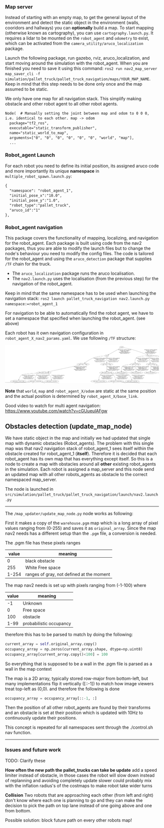 

### Map server

Instead of starting with an empty map, to get the general layout of the environment and detect the static object in the environment (walls, cooridors and hallways) you can **optionally** build a map.
To start mapping (otherwise known as cartography), you can use `cartography.launch.py`. It requires a lidar to be mounted on the `robot_agent` and `odometry` to exist, which can be activated from the  `camera_utility/aruco_localization` package. 

Launch the following package, run gazebo, rviz, aruco_localization, and start moving around the simulation with the robot_agent. When you are finished you need to save it using this command: `ros2 run nav2_map_server map_saver_cli -f simulation/pallet_truck/pallet_truck_navigation/maps/YOUR_MAP_NAME`. Keep in mind that this step needs to be done only once and the map assumed to be static.

We only have one map for all navigation stack. This simplify making obstacle and other robot agent to all other robot agents.

```
Node(  # Manually setting the joint between map and odom to 0 0 0, i.e. identical to each other. map -> odom
  package="tf2_ros",
  executable="static_transform_publisher",
  name="static_world_to_map",
  arguments=["0", "0", "0", "0", "0", "0", "world", "map"],
  ...
```

### Robot_agent Launch

For each robot you need to define its initial position, its assigned aruco code and more importantly its unique **namespace** in `multiple_robot_spawn.launch.py`:
```
{
  "namespace": "robot_agent_1", 
  "initial_pose_x":"10.0", 
  "initial_pose_y":"1.0", 
  "robot_type":"pallet_truck", 
  "aruco_id":"1"
},
```

### Robot_agent navigation

This package covers the functionality of mapping, localizing, and navigation for the robot_agent. Each package is built using code from the nav2 packages, thus you are able to modify the launch files but to change the node's behaviour you need to modify the config files. The code is tailored for the robot_agent and using the `aruco_detection` package that supplies `/TF` chain for the truck.

- The `aruco_localization` package runs the aruco localisation.
- The `nav2.launch.py` uses the localisation (from the previous step) for the  navigation of the robot_agent.

Keep in mind that the same namespace has to be used when launching the navigation stack:  `ros2 launch pallet_truck_navigation nav2.launch.py namespace:=robot_agent_1`

For navigation to be able to automatically find the robot agent, we have to set a namespace that specified when launching the robot_agent. (see above)

Each robot has it own navigation configuration in `robot_agent_X_nav2_params.yaml`. We use following `/TF` structure:


![view_frames.png](view_frames.png)

**Note** that `world`, `map` and `robot_agent_X/odom` are static at the same position and the actual position is determined by `robot_agent_X/base_link`.

Good video to watch for multi agent navigation: https://www.youtube.com/watch?v=cGUueuIAFgw

## Obstacles detection (update_map_node)
We have static object in the map and initially we had updated that single map with dynamic obstacles (Robot_agents). The problem with this single map was that nav2 navigation stack of robot_agent_1 sees itself within the obstacle created for robot_agent_1 (**itself**). Therefore it is decided that each robot_agent has its own map that has everything except itself.  So this is a node to create a map with obstacles around all **other** existing robot_agents in the simulation. Each robot is assigned a map_server and this node send an updated map with all other robots_agents as obstacle to the correct namespaced map_server.

The node is launched in `src/simulation/pallet_truck/pallet_truck_navigation/launch/nav2.launch.py`

---

The `/map_updater/update_map_node.py` node works as following:

First it makes a copy of the `warehouse.pgm` map which is a long array of pixel values ranging from (0-255) and saves it as `original_array`. Since the map nav2 needs has a different setup than the `.pgm` file, a conversion is needed.

The .pgm file has these pixels ranges

|value  |meaning                                  |
|-----  |-----------------------                  |
|0      |black obstacle                           |
|255    |White Free space                         |
|1-254  |ranges of gray, not defined at the moment|


The map nav2 needs is set up with pixels ranging from (-1-100) where

|value|meaning                |
|-----|-----------------------|
|-1   |Unknown                |
|0    |Free space             |
|100  |obstacle               |
|1-99 |probabilistic occupancy|

therefore this has to be parsed to match by doing the following:

```python
current_array = self.original_array.copy()
occupancy_array = np.zeros(current_array.shape, dtype=np.uint8)
occupancy_array[current_array.copy()<100] = 100
```

So everything that is supposed to be a wall in the .pgm file is parsed as a wall in the map context

The map is a 2D array, typically stored row-major from bottom-left, but many implementations flip it vertically ([::-1]) to match how image viewers treat top-left as (0,0). and therefore the following is done

``` python
occupancy_array = occupancy_array[::-1, :]
```

Then the position of all other robot_agents are found by their transforms and an obstacle is set at their position which is updated with 10Hz to continuously update their positions.

This concept is repeated for all namespaces sent through the ./control.sh nav function.

---

### Issues and future work

TODO: Clarify these

**How often the new path the pallet_trucks can take be update**
add a speed limiter instead of obstacle, in those cases the robot will slow down instead of replanning and avoiding completely update slower could probably mix with the inflation radius's of the costmaps to make robot take wider turns

**Collision**
Two robots that are approaching each other (from left and right) don't know where each one is planning to go and they can make the decision to pick the path on top lane instead of one going above and one from bottom.

Possible solution: block future path on every other robots map!


